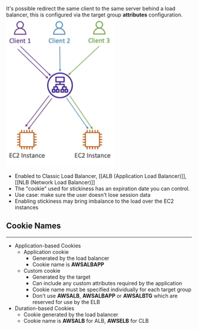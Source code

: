 It's possible redirect the same client to the same server behind a load balancer, this is configured via the target group __attributes__ configuration.
![sticky_sessions.png](./Images/sticky_sessions.png)
- Enabled to Classic Load Balancer, [[ALB (Application Load Balancer)]], [[NLB (Network Load Balancer)]]
- The "cookie" used for stickiness has an expiration date you can control.
- Use case: make sure the user doesn't lose session data
- Enabling stickiness may bring imbalance to the load over the EC2 instances

## Cookie Names
---
- Application-based Cookies
	- Application cookie
		- Generated by the load balancer
		- Cookie name is __AWSALBAPP__
	- Custom cookie
		- Generated by the target
		- Can include any custom attributes required by the application
		- Cookie name must be specified individually for each target group
		- Don't use __AWSALB__, __AWSALBAPP__ or __AWSALBTG__ which are reserved for use by the ELB
- Duration-based Cookies
	- Cookie generated by the load balancer
	- Cookie name is __AWSALB__ for ALB, __AWSELB__ for CLB
